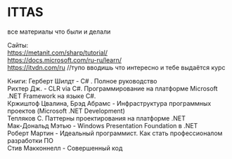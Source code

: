 # ITTAS
все материалы что были и делали


Сайты:  
https://metanit.com/sharp/tutorial/  
https://docs.microsoft.com/ru-ru/learn/  
https://itvdn.com/ru //тупо вводишь что интересно и тебе выдаётся курс

Книги:
Герберт Шилдт - C# . Полное руководство  
Рихтер Дж. - CLR via C#. Программирование на платформе Microsoft .NET Framework на языке C#.  
Кржиштоф Цвалина, Брэд Абрамс - Инфраструктура программных проектов (Microsoft .NET Development)  
Тепляков С. Паттерны проектирования на платформе .NET  
Мак-Дональд Мэтью - Windows Presentation Foundation в .NET  
Роберт Мартин - Идеальный программист. Как стать профессионалом разработки ПО  
Стив Макконнелл - Совершенный код  
